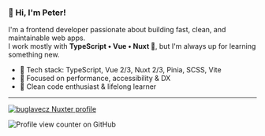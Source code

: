 ### 👋 Hi, I'm Peter!

I'm a frontend developer passionate about building fast, clean, and maintainable web apps.  
I work mostly with **TypeScript • Vue • Nuxt 💚**, but I'm always up for learning something new.

- 🧰 Tech stack: TypeScript, Vue 2/3, Nuxt 2/3, Pinia, SCSS, Vite
- 🚀 Focused on performance, accessibility & DX
- 🎯 Clean code enthusiast & lifelong learner

---

[![buglavecz Nuxter profile](https://nuxters.nuxt.com/card/buglavecz/og.png?T=123)](https://nuxters.nuxt.com/buglavecz)

![Profile view counter on GitHub](https://komarev.com/ghpvc/?username=buglavecz)
